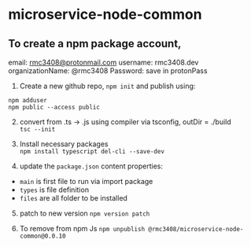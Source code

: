 # microservice-node-common

## To create a npm package account,
email: rmc3408@protonmail.com
username: rmc3408.dev
organizationName: @rmc3408
Password: save in protonPass


1. Create a new github repo, `npm init` and publish using:  
```
npm adduser
npm public --access public
```

2. convert from .ts -> .js using compiler via tsconfig, outDir = ./build  
`tsc --init`

3. Install necessary packages  
`npm install typescript del-cli --save-dev`

4. update the `package.json` content properties:  
  - `main` is first file to run via import package  
  - `types` is file definition  
  - `files` are all folder to be installed

5. patch to new version
`npm version patch`

6. To remove from npm Js
`npm unpublish @rmc3408/microservice-node-common@0.0.10`

